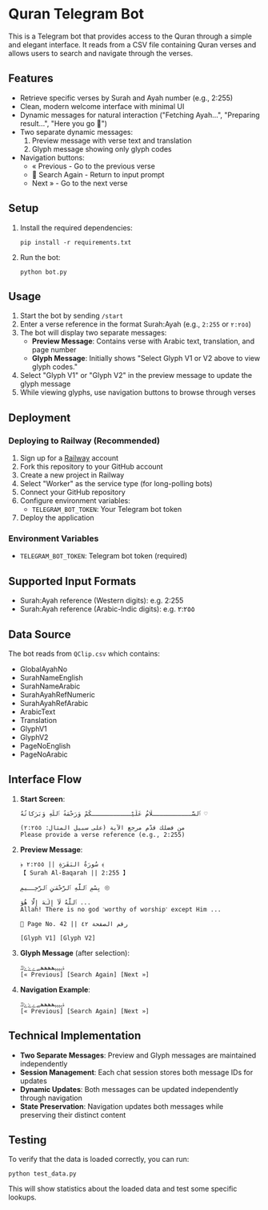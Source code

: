 # Quran Telegram Bot

This is a Telegram bot that provides access to the Quran through a simple and elegant interface. It reads from a CSV file containing Quran verses and allows users to search and navigate through the verses.

## Features

- Retrieve specific verses by Surah and Ayah number (e.g., 2:255)
- Clean, modern welcome interface with minimal UI
- Dynamic messages for natural interaction ("Fetching Ayah...", "Preparing result...", "Here you go 🌙")
- Two separate dynamic messages:
  1. Preview message with verse text and translation
  2. Glyph message showing only glyph codes
- Navigation buttons:
  - « Previous - Go to the previous verse
  - 🔎 Search Again - Return to input prompt
  - Next » - Go to the next verse

## Setup

1. Install the required dependencies:
   ```
   pip install -r requirements.txt
   ```

2. Run the bot:
   ```
   python bot.py
   ```

## Usage

1. Start the bot by sending `/start`
2. Enter a verse reference in the format Surah:Ayah (e.g., `2:255` or `٢:٢٥٥`)
3. The bot will display two separate messages:
   - **Preview Message**: Contains verse with Arabic text, translation, and page number
   - **Glyph Message**: Initially shows "Select Glyph V1 or V2 above to view glyph codes."
4. Select "Glyph V1" or "Glyph V2" in the preview message to update the glyph message
5. While viewing glyphs, use navigation buttons to browse through verses

## Deployment

### Deploying to Railway (Recommended)

1. Sign up for a [Railway](https://railway.app) account
2. Fork this repository to your GitHub account
3. Create a new project in Railway
4. Select "Worker" as the service type (for long-polling bots)
5. Connect your GitHub repository
6. Configure environment variables:
   - `TELEGRAM_BOT_TOKEN`: Your Telegram bot token
7. Deploy the application

### Environment Variables

- `TELEGRAM_BOT_TOKEN`: Telegram bot token (required)

## Supported Input Formats

- Surah:Ayah reference (Western digits): e.g. 2:255
- Surah:Ayah reference (Arabic-Indic digits): e.g. ٢:٢٥٥

## Data Source

The bot reads from `QClip.csv` which contains:
- GlobalAyahNo
- SurahNameEnglish
- SurahNameArabic
- SurahAyahRefNumeric
- SurahAyahRefArabic
- ArabicText
- Translation
- GlyphV1
- GlyphV2
- PageNoEnglish
- PageNoArabic

## Interface Flow

1. **Start Screen**:
   ```
   ٱلسَّـــــــــــلَامُ عَلَيْـــــــــــكُمْ وَرَحْمَةُ ٱللَّٰهِ وَبَرَكاتُهُ ♡‎

   من فضلك قدّم مرجع الآية (على سبيل المثال: ٢:٢٥٥)
   Please provide a verse reference (e.g., 2:255)
   ```

2. **Preview Message**:
   ```
   ﴿ سُورَةُ البَقَرَةِ || ٢:٢٥٥ ﴾
   【 Surah Al-Baqarah || 2:255 】

   بِسْمِ ٱللَّهِ ٱلرَّحْمَـٰنِ ٱلرَّحِــيمِ 𑁍

   ٱللَّهُ لَآ إِلَـٰهَ إِلَّا هُوَ ...
   Allah! There is no god ˹worthy of worship˺ except Him ...

   📄 Page No. 42 || رقم الصفحة ٤٢

   [Glyph V1] [Glyph V2]
   ```

3. **Glyph Message** (after selection):
   ```
   ۀہہہہھھھھےےۓۓڭ
   [« Previous] [Search Again] [Next »]
   ```

4. **Navigation Example**:
   ```
   ۀہہہہھھھھےےۓۓڭ
   [« Previous] [Search Again] [Next »]
   ```

## Technical Implementation

- **Two Separate Messages**: Preview and Glyph messages are maintained independently
- **Session Management**: Each chat session stores both message IDs for updates
- **Dynamic Updates**: Both messages can be updated independently through navigation
- **State Preservation**: Navigation updates both messages while preserving their distinct content

## Testing

To verify that the data is loaded correctly, you can run:
```
python test_data.py
```

This will show statistics about the loaded data and test some specific lookups.